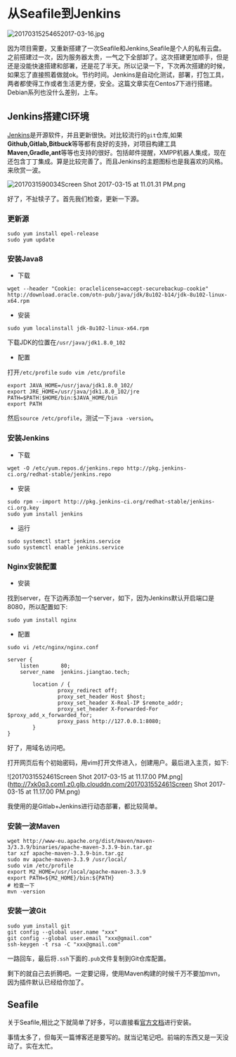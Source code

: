 # 从Seafile到Jenkins


![20170315254652017-03-16.jpg](http://7xk0q3.com1.z0.glb.clouddn.com/20170315254652017-03-16.jpg)

因为项目需要，又重新搭建了一次Seafile和Jenkins,Seafile是个人的私有云盘。之前搭建过一次，因为服务器太贵，一气之下全部卸了。这次搭建更加顺手，但是还是没能快速搭建和部署，还是花了半天。所以记录一下，下次再次搭建的时候，如果忘了直接照着做就ok。节约时间。Jenkins是自动化测试，部署，打包工具，两者都使得工作或者生活更方便，安全。这篇文章实在Centos7下进行搭建。Debian系列也没什么差别，上车。

<!--more-->

## Jenkins搭建CI环境

[Jenkins](https://jenkins.io/)是开源软件，并且更新很快。对比较流行的`git`仓库,如果**Github,Gitlab,Bitbuck**等等都有良好的支持，对项目构建工具**Maven,Gradle,ant**等等也支持的很好。包括邮件提醒，XMPP机器人集成，现在还包含丁丁集成。算是比较完善了。而且Jenkins的主题图标也是我喜欢的风格。来欣赏一波。

![2017031590034Screen Shot 2017-03-15 at 11.01.31 PM.png]( )

好了，不扯犊子了。首先我们检查，更新一下源。

### 更新源

```shell
sudo yum install epel-release
sudo yum update
```

### 安装Java8

- 下载

```shel
wget --header "Cookie: oraclelicense=accept-securebackup-cookie" http://download.oracle.com/otn-pub/java/jdk/8u102-b14/jdk-8u102-linux-x64.rpm
```

- 安装

```shell
sudo yum localinstall jdk-8u102-linux-x64.rpm
```
下载JDK的位置在`/usr/java/jdk1.8.0_102`

- 配置

打开`/etc/profile`
`sudo vim /etc/profile`
```shell
export JAVA_HOME=/usr/java/jdk1.8.0_102/
export JRE_HOME=/usr/java/jdk1.8.0_102/jre
PATH=$PATH:$HOME/bin:$JAVA_HOME/bin
export PATH
```
然后`source /etc/profile`，测试一下`java -version`。

### 安装Jenkins

-  下载

```shell
wget -O /etc/yum.repos.d/jenkins.repo http://pkg.jenkins-ci.org/redhat-stable/jenkins.repo
```

- 安装 

```shell
sudo rpm --import http://pkg.jenkins-ci.org/redhat-stable/jenkins-ci.org.key
sudo yum install jenkins
```

- 运行

```shell
sudo systemctl start jenkins.service
sudo systemctl enable jenkins.service
```

### Nginx安装配置

- 安装

找到server，在下边再添加一个server，如下，因为Jenkins默认开启端口是8080，所以配置如下:

```shell
sudo yum install nginx
```

- 配置

```shell
sudo vi /etc/nginx/nginx.conf
```

```shell
server {
    listen       80;
    server_name  jenkins.jiangtao.tech;

        location / {
                proxy_redirect off;
                proxy_set_header Host $host;
                proxy_set_header X-Real-IP $remote_addr;
                proxy_set_header X-Forwarded-For $proxy_add_x_forwarded_for;
                proxy_pass http://127.0.0.1:8080;
        }
}
```

好了，用域名访问吧。

打开网页后有个初始密码，用vim打开文件进入，创建用户。最后进入主页，如下:

![2017031552461Screen Shot 2017-03-15 at 11.17.00 PM.png](http://7xk0q3.com1.z0.glb.clouddn.com/2017031552461Screen Shot 2017-03-15 at 11.17.00 PM.png)

我使用的是Gitlab+Jenkins进行动态部署，都比较简单。

### 安装一波Maven

```shell
wget http://www-eu.apache.org/dist/maven/maven-3/3.3.9/binaries/apache-maven-3.3.9-bin.tar.gz
tar xzf apache-maven-3.3.9-bin.tar.gz
sudo mv apache-maven-3.3.9 /usr/local/
sudo vim /etc/profile
export M2_HOME=/usr/local/apache-maven-3.3.9
export PATH=${M2_HOME}/bin:${PATH}
# 检查一下
mvn -version 
```



### 安装一波Git

```shell
sudo yum install git
git config --global user.name "xxx"
git config --global user.email "xxx@gmail.com"
ssh-keygen -t rsa -C "xxx@gmail.com"
```

一路回车，最后将`.ssh`下面的`.pub`文件复制到Git仓库配置。

剩下的就自己去折腾吧。一定要记得，使用Maven构建的时候千万不要加mvn，因为插件默认已经给你加了。



## Seafile

关于Seafile,相比之下就简单了好多，可以直接看[官方文档](https://manual-cn.seafile.com/deploy/using_mysql.html)进行安装。

事情太多了，但每天一篇博客还是要写的。就当记笔记吧。前端的东西又是一天没动了。实在太忙。